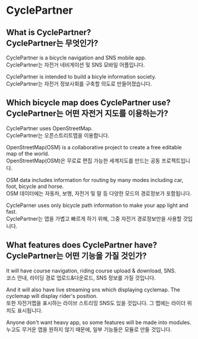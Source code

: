 # CyclePartner

## What is CyclePartner? <br> CyclePartner는 무엇인가?
CyclePartner is a bicycle navigation and SNS mobile app. <br>
CyclePartner는 자전거 네비게이션 및 SNS 모바일 어플입니다. <br>

CyclePartner is intended to build a bicyle information society. <br>
CyclePartner는 자전거 정보사회를 구축할 의도로 만들어졌습니다. <br>

## Which bicycle map does CyclePartner use? <br> CyclePartner는 어떤 자전거 지도를 이용하는가?
CyclePartner uses OpenStreetMap. <br>
CyclePartner는 오픈스트리트맵을 이용합니다. <br>

OpenStreetMap(OSM) is a collaborative project to create a free editable map of the world. <br>
OpenStreetMap(OSM)은 무로료 편집 가능한 세계지도를 만드는 공동 프로젝트입니다. <br>

OSM data includes information for routing by many modes including car, foot, bicycle and horse. <br>
OSM 데이터에는 자동차, 보행, 자전거 및 말 등 다양한 모드의 경로정보가 포함됩니다. <br>

CycleParner uses only bicycle path information to make your app light and fast. <br>
CyclePartner는 앱을 가볍고 빠르게 하기 위해, 그중 자전거 경로정보만을 사용할 것입니다. <br>

## What features does CyclePartner have? <br> CyclePartner는 어떤 기능을 가질 것인가?
It will have course navigation, riding course upload & download, SNS. <br>
코스 안내, 라이딩 경로 업로드&다운로드, SNS 정보를 가질 것입니다. <br>

And it will also have live streaming sns which displaying cyclemap. The cyclemap will display rider's position. <br>
또한 자전거맵을 표시하는 라이브 스트리밍 SNS도 있을 것입니다. 그 맵에는 라이더 위치도 표시됩니다. <br>

Anyone don't want heavy app, so some features will be made into modules. <br>
누고도 무거운 앱을 원하지 않기 때문에, 일부 기능들은 모듈로 만들 것입니다. <br>
